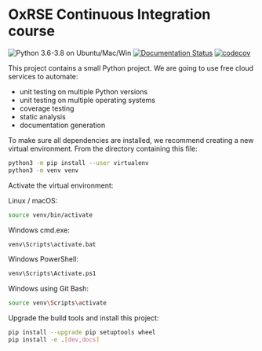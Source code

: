 # OxRSE Continuous Integration course

![Python 3.6-3.8 on Ubuntu/Mac/Win](https://github.com/mjaquiery/OxRSE_CI_Course/workflows/Python%203.6-3.8%20on%20Ubuntu/Mac/Win/badge.svg)
[![Documentation Status](https://readthedocs.org/projects/oxrse-ci-course/badge/?version=latest)](https://oxrse-ci-course.readthedocs.io/en/latest/?badge=latest)
[![codecov](https://codecov.io/gh/mjaquiery/OxRSE_CI_Course/branch/master/graph/badge.svg)](https://codecov.io/gh/mjaquiery/OxRSE_CI_Course)

This project contains a small Python project. We are going to use free cloud services to automate:

- unit testing on multiple Python versions
- unit testing on multiple operating systems
- coverage testing
- static analysis
- documentation generation

To make sure all dependencies are installed, we recommend creating a new virtual environment.
From the directory containing this file:

```bash
python3 -m pip install --user virtualenv
python3 -m venv venv
```

Activate the virtual environment:

Linux / macOS:
```bash
source venv/bin/activate
```

Windows cmd.exe:
```bash
venv\Scripts\activate.bat
```

Windows PowerShell:
```bash
venv\Scripts\Activate.ps1
```

Windows using Git Bash:
```bash
source venv\Scripts\activate
```

Upgrade the build tools and install this project:

```bash
pip install --upgrade pip setuptools wheel
pip install -e .[dev,docs]
```
